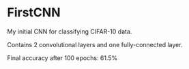 # FirstCNN
My initial CNN for classifying CIFAR-10 data.

Contains 2 convolutional layers and one fully-connected layer.

Final accuracy after 100 epochs: 61.5%

